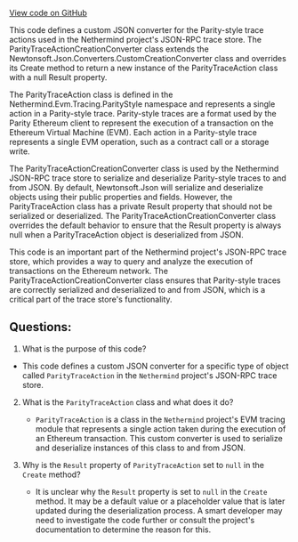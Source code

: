 [View code on GitHub](https://github.com/nethermindeth/nethermind/Nethermind.JsonRpc.TraceStore/ParityTraceActionCreationConverter.cs)

This code defines a custom JSON converter for the Parity-style trace actions used in the Nethermind project's JSON-RPC trace store. The ParityTraceActionCreationConverter class extends the Newtonsoft.Json.Converters.CustomCreationConverter class and overrides its Create method to return a new instance of the ParityTraceAction class with a null Result property.

The ParityTraceAction class is defined in the Nethermind.Evm.Tracing.ParityStyle namespace and represents a single action in a Parity-style trace. Parity-style traces are a format used by the Parity Ethereum client to represent the execution of a transaction on the Ethereum Virtual Machine (EVM). Each action in a Parity-style trace represents a single EVM operation, such as a contract call or a storage write.

The ParityTraceActionCreationConverter class is used by the Nethermind JSON-RPC trace store to serialize and deserialize Parity-style traces to and from JSON. By default, Newtonsoft.Json will serialize and deserialize objects using their public properties and fields. However, the ParityTraceAction class has a private Result property that should not be serialized or deserialized. The ParityTraceActionCreationConverter class overrides the default behavior to ensure that the Result property is always null when a ParityTraceAction object is deserialized from JSON.

This code is an important part of the Nethermind project's JSON-RPC trace store, which provides a way to query and analyze the execution of transactions on the Ethereum network. The ParityTraceActionCreationConverter class ensures that Parity-style traces are correctly serialized and deserialized to and from JSON, which is a critical part of the trace store's functionality.
## Questions: 
 1. What is the purpose of this code?
   - This code defines a custom JSON converter for a specific type of object called `ParityTraceAction` in the `Nethermind` project's JSON-RPC trace store.

2. What is the `ParityTraceAction` class and what does it do?
   - `ParityTraceAction` is a class in the `Nethermind` project's EVM tracing module that represents a single action taken during the execution of an Ethereum transaction. This custom converter is used to serialize and deserialize instances of this class to and from JSON.

3. Why is the `Result` property of `ParityTraceAction` set to `null` in the `Create` method?
   - It is unclear why the `Result` property is set to `null` in the `Create` method. It may be a default value or a placeholder value that is later updated during the deserialization process. A smart developer may need to investigate the code further or consult the project's documentation to determine the reason for this.